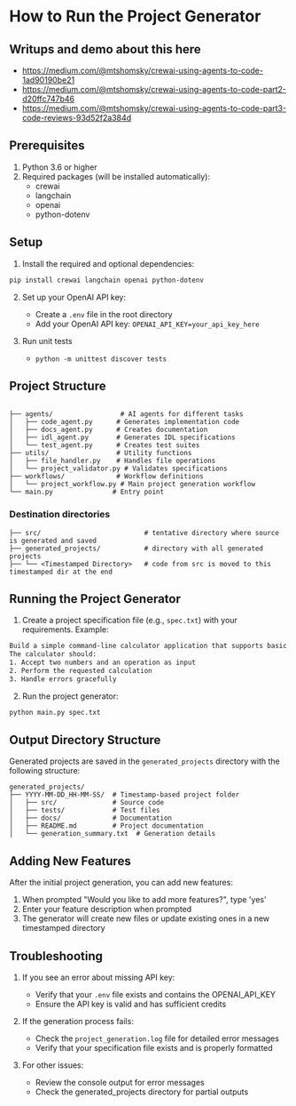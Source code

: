 # How to Run the Project Generator

## Writups and demo about this here
- https://medium.com/@mtshomsky/crewai-using-agents-to-code-1ad90190be21
- https://medium.com/@mtshomsky/crewai-using-agents-to-code-part2-d20ffc747b46
- https://medium.com/@mtshomsky/crewai-using-agents-to-code-part3-code-reviews-93d52f2a384d

## Prerequisites
1. Python 3.6 or higher
2. Required packages (will be installed automatically):
   - crewai
   - langchain
   - openai
   - python-dotenv

## Setup

1. Install the required and optional dependencies:
```bash
pip install crewai langchain openai python-dotenv
```

2. Set up your OpenAI API key:
   - Create a `.env` file in the root directory
   - Add your OpenAI API key: `OPENAI_API_KEY=your_api_key_here`

3. Run unit tests
   - ```python -m unittest discover tests```

## Project Structure
```

├── agents/                 # AI agents for different tasks
│   ├── code_agent.py      # Generates implementation code
│   ├── docs_agent.py      # Creates documentation
│   ├── idl_agent.py       # Generates IDL specifications
│   └── test_agent.py      # Creates test suites
├── utils/                 # Utility functions
│   ├── file_handler.py    # Handles file operations
│   └── project_validator.py # Validates specifications
├── workflows/             # Workflow definitions
│   └── project_workflow.py # Main project generation workflow
└── main.py               # Entry point
```
###  Destination directories
```
├── src/                          # tentative directory where source is generated and saved
├── generated_projects/           # directory with all generated projects
├── └── <Timestamped Directory>   # code from src is moved to this timestamped dir at the end
```

## Running the Project Generator

1. Create a project specification file (e.g., `spec.txt`) with your requirements. Example:
```txt
Build a simple command-line calculator application that supports basic arithmetic operations.
The calculator should:
1. Accept two numbers and an operation as input
2. Perform the requested calculation
3. Handle errors gracefully
```

2. Run the project generator:
```bash
python main.py spec.txt
```

## Output Directory Structure
Generated projects are saved in the `generated_projects` directory with the following structure:
```
generated_projects/
├── YYYY-MM-DD_HH-MM-SS/  # Timestamp-based project folder
│   ├── src/              # Source code
│   ├── tests/            # Test files
│   ├── docs/             # Documentation
│   ├── README.md         # Project documentation
│   └── generation_summary.txt  # Generation details
```

## Adding New Features
After the initial project generation, you can add new features:

1. When prompted "Would you like to add more features?", type 'yes'
2. Enter your feature description when prompted
3. The generator will create new files or update existing ones in a new timestamped directory

## Troubleshooting

1. If you see an error about missing API key:
   - Verify that your `.env` file exists and contains the OPENAI_API_KEY
   - Ensure the API key is valid and has sufficient credits

2. If the generation process fails:
   - Check the `project_generation.log` file for detailed error messages
   - Verify that your specification file exists and is properly formatted

3. For other issues:
   - Review the console output for error messages
   - Check the generated_projects directory for partial outputs
